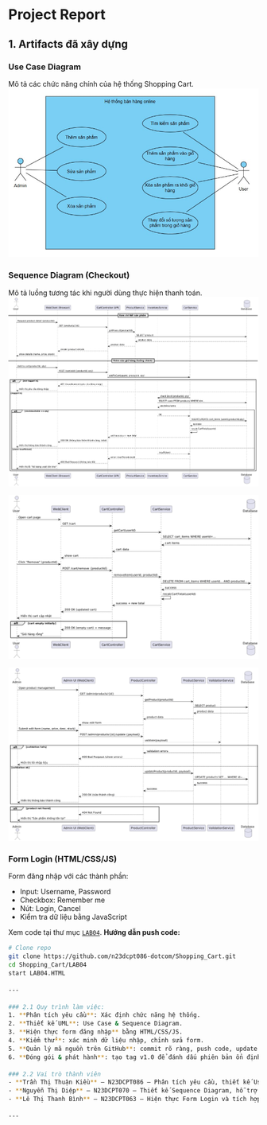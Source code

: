 # Project Report

## 1. Artifacts đã xây dựng

### Use Case Diagram
Mô tả các chức năng chính của hệ thống Shopping Cart.  
![Use Case Diagram](../lab-2/UseCaseDiagram.jpg)

### Sequence Diagram (Checkout)
Mô tả luồng tương tác khi người dùng thực hiện thanh toán.  
![Sequence Diagram 1](../Lab%2003/SQ1.png)  

![Sequence Diagram 2](../Lab%2003/SQ2.png)  

![Sequence Diagram 3](../Lab%2003/SQ3.png)


### Form Login (HTML/CSS/JS)
Form đăng nhập với các thành phần:
- Input: Username, Password  
- Checkbox: Remember me  
- Nút: Login, Cancel  
- Kiểm tra dữ liệu bằng JavaScript  

Xem code tại thư mục [`LAB04`](../LAB04).
**Hướng dẫn push code:**
```bash
# Clone repo
git clone https://github.com/n23dcpt086-dotcom/Shopping_Cart.git
cd Shopping_Cart/LAB04
start LAB04.HTML

---

### 2.1 Quy trình làm việc:
1. **Phân tích yêu cầu**: Xác định chức năng hệ thống.  
2. **Thiết kế UML**: Use Case & Sequence Diagram.  
3. **Hiện thực form đăng nhập** bằng HTML/CSS/JS.  
4. **Kiểm thử**: xác minh dữ liệu nhập, chỉnh sửa form.  
5. **Quản lý mã nguồn trên GitHub**: commit rõ ràng, push code, update README.  
6. **Đóng gói & phát hành**: tạo tag v1.0 để đánh dấu phiên bản ổn định.  

### 2.2 Vai trò thành viên
- **Trần Thị Thuận Kiều** – N23DCPT086 – Phân tích yêu cầu, thiết kế Use Case Diagram.  
- **Nguyễn Thị Diệp** – N23DCPT070 – Thiết kế Sequence Diagram, hỗ trợ kiểm thử form.  
- **Lê Thị Thanh Bình** – N23DCPT063 – Hiện thực Form Login và tích hợp lên GitHub.  

---

